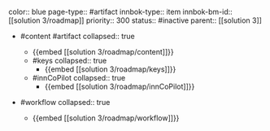 color:: blue
page-type:: #artifact
innbok-type:: item
innbok-bm-id:: [[solution 3/roadmap]]
priority:: 300
status:: #inactive
parent:: [[solution 3]]

- #content #artifact
  collapsed:: true
	- {{embed [[solution 3/roadmap/content]]}}
  - #keys
    collapsed:: true
	  - {{embed [[solution 3/roadmap/keys]]}}
  - #innCoPilot
    collapsed:: true
	  - {{embed [[solution 3/roadmap/innCoPilot]]}}

- #workflow
  collapsed:: true
	- {{embed [[solution 3/roadmap/workflow]]}}

